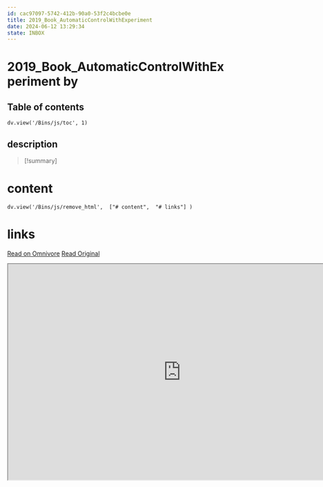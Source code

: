 ```yaml
---
id: cac97097-5742-412b-90a0-53f2c4bcbe0e
title: 2019_Book_AutomaticControlWithExperiment
date: 2024-06-12 13:29:34
state: INBOX
---
```


# 2019_Book_AutomaticControlWithExperiment by 
## Table of contents
```dataviewjs 
dv.view('/Bins/js/toc', 1) 
```


## description
>[!summary] 
> 


# content
```dataviewjs 
dv.view('/Bins/js/remove_html',  ["# content",  "# links"] ) 
```




# links
[Read on Omnivore](https://omnivore.app/me/u-22-fa-6447-a-7-bc-4-bef-8-e-2-b-8-d-76-e-60-d-5185-2019-book-a-1900bfeebc1)
[Read Original](https://omnivore.app/attachments/u/22fa6447-a7bc-4bef-8e2b-8d76e60d5185/2019_Book_AutomaticControlWithExperiment.pdf)

<iframe src="https://omnivore.app/attachments/u/22fa6447-a7bc-4bef-8e2b-8d76e60d5185/2019_Book_AutomaticControlWithExperiment.pdf"  width="800" height="500"></iframe>

